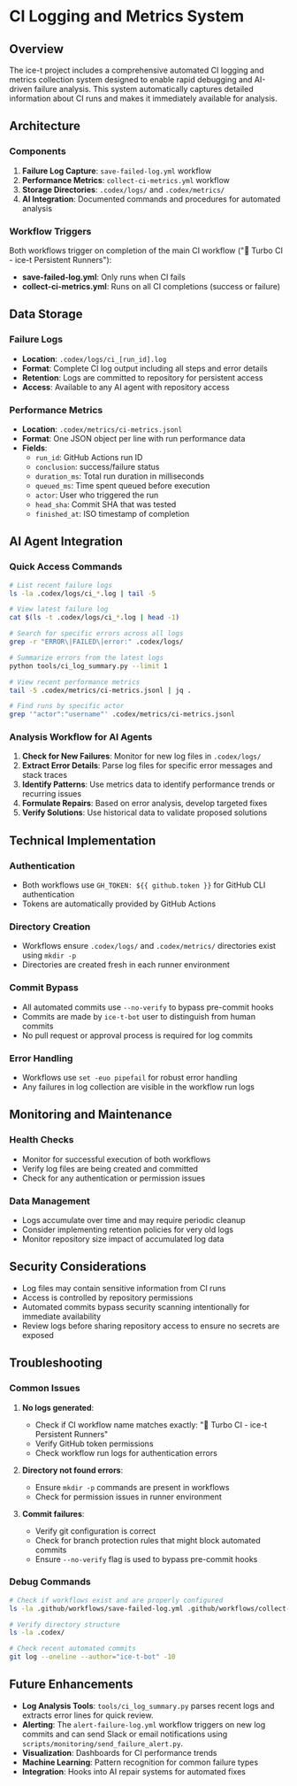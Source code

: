 # CI Logging and Metrics System

## Overview

The ice-t project includes a comprehensive automated CI logging and metrics collection system designed to enable rapid debugging and AI-driven failure analysis. This system automatically captures detailed information about CI runs and makes it immediately available for analysis.

## Architecture

### Components

1. **Failure Log Capture**: `save-failed-log.yml` workflow
2. **Performance Metrics**: `collect-ci-metrics.yml` workflow
3. **Storage Directories**: `.codex/logs/` and `.codex/metrics/`
4. **AI Integration**: Documented commands and procedures for automated analysis

### Workflow Triggers

Both workflows trigger on completion of the main CI workflow ("🚀 Turbo CI - ice-t Persistent Runners"):

- **save-failed-log.yml**: Only runs when CI fails
- **collect-ci-metrics.yml**: Runs on all CI completions (success or failure)

## Data Storage

### Failure Logs
- **Location**: `.codex/logs/ci_[run_id].log`
- **Format**: Complete CI log output including all steps and error details
- **Retention**: Logs are committed to repository for persistent access
- **Access**: Available to any AI agent with repository access

### Performance Metrics
- **Location**: `.codex/metrics/ci-metrics.jsonl`
- **Format**: One JSON object per line with run performance data
- **Fields**:
  - `run_id`: GitHub Actions run ID
  - `conclusion`: success/failure status
  - `duration_ms`: Total run duration in milliseconds
  - `queued_ms`: Time spent queued before execution
  - `actor`: User who triggered the run
  - `head_sha`: Commit SHA that was tested
  - `finished_at`: ISO timestamp of completion

## AI Agent Integration

### Quick Access Commands

```bash
# List recent failure logs
ls -la .codex/logs/ci_*.log | tail -5

# View latest failure log
cat $(ls -t .codex/logs/ci_*.log | head -1)

# Search for specific errors across all logs
grep -r "ERROR\|FAILED\|error:" .codex/logs/

# Summarize errors from the latest logs
python tools/ci_log_summary.py --limit 1

# View recent performance metrics
tail -5 .codex/metrics/ci-metrics.jsonl | jq .

# Find runs by specific actor
grep '"actor":"username"' .codex/metrics/ci-metrics.jsonl
```

### Analysis Workflow for AI Agents

1. **Check for New Failures**: Monitor for new log files in `.codex/logs/`
2. **Extract Error Details**: Parse log files for specific error messages and stack traces
3. **Identify Patterns**: Use metrics data to identify performance trends or recurring issues
4. **Formulate Repairs**: Based on error analysis, develop targeted fixes
5. **Verify Solutions**: Use historical data to validate proposed solutions

## Technical Implementation

### Authentication
- Both workflows use `GH_TOKEN: ${{ github.token }}` for GitHub CLI authentication
- Tokens are automatically provided by GitHub Actions

### Directory Creation
- Workflows ensure `.codex/logs/` and `.codex/metrics/` directories exist using `mkdir -p`
- Directories are created fresh in each runner environment

### Commit Bypass
- All automated commits use `--no-verify` to bypass pre-commit hooks
- Commits are made by `ice-t-bot` user to distinguish from human commits
- No pull request or approval process is required for log commits

### Error Handling
- Workflows use `set -euo pipefail` for robust error handling
- Any failures in log collection are visible in the workflow run logs

## Monitoring and Maintenance

### Health Checks
- Monitor for successful execution of both workflows
- Verify log files are being created and committed
- Check for any authentication or permission issues

### Data Management
- Logs accumulate over time and may require periodic cleanup
- Consider implementing retention policies for very old logs
- Monitor repository size impact of accumulated log data

## Security Considerations

- Log files may contain sensitive information from CI runs
- Access is controlled by repository permissions
- Automated commits bypass security scanning intentionally for immediate availability
- Review logs before sharing repository access to ensure no secrets are exposed

## Troubleshooting

### Common Issues

1. **No logs generated**:
   - Check if CI workflow name matches exactly: "🚀 Turbo CI - ice-t Persistent Runners"
   - Verify GitHub token permissions
   - Check workflow run logs for authentication errors

2. **Directory not found errors**:
   - Ensure `mkdir -p` commands are present in workflows
   - Check for permission issues in runner environment

3. **Commit failures**:
   - Verify git configuration is correct
   - Check for branch protection rules that might block automated commits
   - Ensure `--no-verify` flag is used to bypass pre-commit hooks

### Debug Commands

```bash
# Check if workflows exist and are properly configured
ls -la .github/workflows/save-failed-log.yml .github/workflows/collect-ci-metrics.yml

# Verify directory structure
ls -la .codex/

# Check recent automated commits
git log --oneline --author="ice-t-bot" -10
```

## Future Enhancements

- **Log Analysis Tools**: `tools/ci_log_summary.py` parses recent logs and extracts error lines for quick review.
- **Alerting**: The `alert-failure-log.yml` workflow triggers on new log commits and can send Slack or email notifications using `scripts/monitoring/send_failure_alert.py`.
- **Visualization**: Dashboards for CI performance trends
- **Machine Learning**: Pattern recognition for common failure types
- **Integration**: Hooks into AI repair systems for automated fixes
